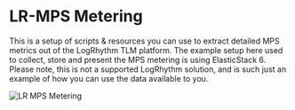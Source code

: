 # LR-MPS Metering
This is a setup of scripts & resources you can use to extract detailed MPS metrics out of the LogRhythm TLM platform.  The example setup here used to collect, store and present the MPS metering is using ElasticStack 6.  Please note, this is not a supported LogRhythm solution, and is such just an example of how you can use the data available to you.

![LR MPS Metering](https://github.com/lrchma/LR-Utilities/blob/master/LR-MPSMetering/Screenshots/Kibana-Discover.png "LR MPS Details")
